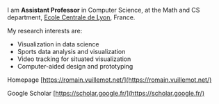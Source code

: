 I am **Assistant Professor** in Computer Science, at the Math and CS department, [Ecole Centrale de Lyon](https://www.ec-lyon.fr/), France.

My research interests are:

- Visualization in data science
- Sports data analysis and visualization
- Video tracking for situated visualization
- Computer-aided design and prototyping

Homepage [https://romain.vuillemot.net/](https://romain.vuillemot.net/)

Google Scholar [https://scholar.google.fr/](https://scholar.google.fr/)
